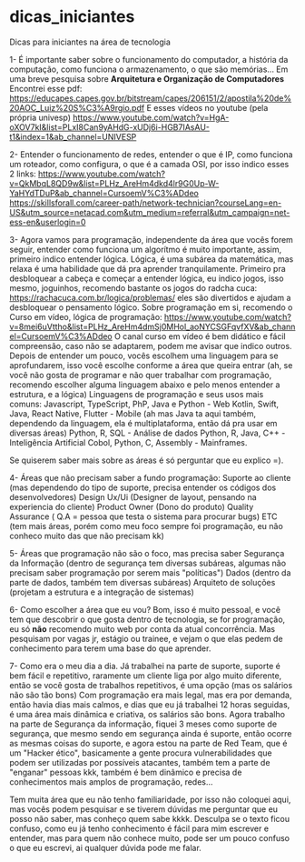 # dicas_iniciantes
Dicas para iniciantes na área de tecnologia

1- É importante saber sobre o funcionamento do computador, a história da computação, como funciona o armazenamento, o que são memórias... Em uma breve pesquisa sobre <b> Arquitetura e Organização de Computadores </b> Encontrei esse pdf: 
https://educapes.capes.gov.br/bitstream/capes/206151/2/apostila%20de%20AOC_Luiz%20S%C3%A9rgio.pdf
E esses vídeos no youtube (pela própria univesp) https://www.youtube.com/watch?v=HgA-oXOV7kI&list=PLxI8Can9yAHdG-xUDj6i-HGB7IAsAU-t1&index=1&ab_channel=UNIVESP

2- Entender o funcionamento de redes, entender o que é IP, como funciona um roteador, como configura, o que é a camada OSI, por isso indico esses 2 links:
https://www.youtube.com/watch?v=QkMbqL8QD9w&list=PLHz_AreHm4dkd4lr9G0Up-W-YaHYdTDuP&ab_channel=CursoemV%C3%ADdeo
https://skillsforall.com/career-path/network-technician?courseLang=en-US&utm_source=netacad.com&utm_medium=referral&utm_campaign=net-ess-en&userlogin=0

3- Agora vamos para programação, independente da área que vocês forem seguir, entender como funciona um algorítmo é muito importante, assim, primeiro indico entender lógica. Lógica, é uma subárea da matemática, mas relaxa é uma habilidade que dá pra aprender tranquilamente. 
Primeiro pra desbloquear a cabeça e começar a entender lógica, eu indico jogos, isso mesmo, joguinhos, recomendo bastante os jogos do radcha cuca: https://rachacuca.com.br/logica/problemas/ eles são divertidos e ajudam a desbloquear o pensamento lógico.
Sobre programação em si, recomendo o Curso em vídeo, lógica de programação:  https://www.youtube.com/watch?v=8mei6uVttho&list=PLHz_AreHm4dmSj0MHol_aoNYCSGFqvfXV&ab_channel=CursoemV%C3%ADdeo 
O canal curso em vídeo é bem didático e fácil compreensão, caso não se adaptarem, podem me avisar que indico outros. 
Depois de entender um pouco, vocês escolhem uma linguagem para se aprofundarem, isso você escolhe conforme a área que queira entrar (ah, se você não gosta de programar e não quer trabalhar com programação, recomendo escolher alguma linguagem abaixo e pelo menos entender a estrutura, e a lógica)
Linguagens de programação e seus usos mais comuns:
Javascript, TypeScript, PhP, Java e Python - Web
Kotlin, Swift, Java, React Native, Flutter - Mobile (ah mas Java ta aqui também, dependendo da linguagem, ela é multiplataforma, então dá pra usar em diversas áreas)
Python, R, SQL - Análise de dados
Python, R, Java, C++ -  Inteligência Artificial
Cobol, Python, C, Assembly - Mainframes.

Se quiserem saber mais sobre as áreas é só perguntar que eu explico =).

4- Áreas que não precisam saber a fundo programação:
Suporte ao cliente (mas dependendo do tipo de suporte, precisa entender os códigos dos desenvolvedores)
Design Ux/Ui (Designer de layout, pensando na experiencia do cliente)
Product Owner (Dono do produto)
Quality Assurance ( Q.A = pessoa que testa o sistema para procurar bugs)
ETC (tem mais áreas, porém como meu foco sempre foi programação, eu não conheco muito das que não precisam kk)

5- Áreas que programação não são o foco, mas precisa saber
Segurança da Informação (dentro de segurança tem diversas subáreas, algumas não precisam saber programação por serem mais "políticas")
Dados (dentro da parte de dados, também tem diversas subáreas)
Arquiteto de soluções (projetam a estrutura e a integração de sistemas)

6- Como escolher a área que eu vou?
Bom, isso é muito pessoal, e você tem que descobrir o que gosta dentro de tecnologia, se for programação, eu só <b>não</b> recomendo muito web por conta da atual concorrência. Mas pesquisam por vagas jr, estágio ou trainee, e vejam o que elas pedem de conhecimento para terem uma base do que aprender. 

7- Como era o meu dia a dia.
Já trabalhei na parte de suporte, suporte é bem fácil e repetitivo, raramente um cliente liga por algo muito diferente, então se você gosta de trabalhos repetitivos, é uma opção (mas os salários não são tão bons)
Com programação era mais legal, mas era por demanda, então havia dias mais calmos, e dias que eu já trabalhei 12 horas seguidas, é uma área mais dinâmica e criativa, os salários são bons. 
Agora trabalho na parte de Segurança da informação, fiquei 3 meses como suporte de segurança, que mesmo sendo em segurança ainda é suporte, então ocorre as mesmas coisas do suporte, e agora estou na parte de Red Team, que é um "Hacker ético", basicamente a gente procura vulnerabilidades
que podem ser utilizadas por possíveis atacantes, também tem a parte de "enganar" pessoas kkk, também é bem dinâmico e precisa de conhecimentos mais amplos de programação, redes...

Tem muita área que eu não tenho familiaridade, por isso não coloquei aqui, mas vocês podem pesquisar e se tiverem dúvidas me perguntar que eu posso não saber, mas conheço quem sabe kkkk. 
Desculpa se o texto ficou confuso, como eu já tenho conhecimento é fácil para mim escrever e entender, mas para quem não conhece muito, pode ser um pouco confuso o que eu escrevi, ai qualquer dúvida pode me falar. 
